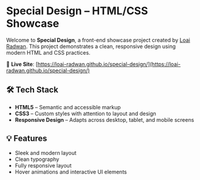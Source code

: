 # Special Design – HTML/CSS Showcase

Welcome to **Special Design**, a front-end showcase project created by [Loai Radwan](https://github.com/Loai-Radwan). This project demonstrates a clean, responsive design using modern HTML and CSS practices.

🔗 **Live Site**: [https://loai-radwan.github.io/special-design/](https://loai-radwan.github.io/special-design/)



## 🛠️ Tech Stack

- **HTML5** – Semantic and accessible markup  
- **CSS3** – Custom styles with attention to layout and design  
- **Responsive Design** – Adapts across desktop, tablet, and mobile screens



## 💡 Features

- Sleek and modern layout
- Clean typography
- Fully responsive layout
- Hover animations and interactive UI elements


